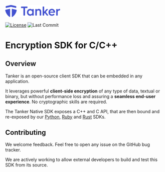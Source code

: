 [license-badge]: https://img.shields.io/badge/License-Apache%202.0-blue.svg
[license-link]: https://opensource.org/licenses/Apache-2.0

[last-commit-badge]: https://img.shields.io/github/last-commit/TankerHQ/sdk-native.svg?label=Last%20commit&logo=github

<a href="#readme"><img src="https://raw.githubusercontent.com/TankerHQ/spec/master/img/tanker-logotype-blue-nomargin-350.png" alt="Tanker logo" width="175" /></a>

[![License][license-badge]][license-link]
![Last Commit][last-commit-badge]

# Encryption SDK for C/C++

## Overview

Tanker is an open-source client SDK that can be embedded in any application.

It leverages powerful **client-side encryption** of any type of data, textual or binary, but without performance loss and assuring a **seamless end-user experience**. No cryptographic skills are required.

The Tanker Native SDK exposes a C++ and C API, that are then bound and re-exposed by our [Python](https://github.com/TankerHQ/sdk-python), [Ruby](https://github.com/TankerHQ/sdk-ruby) and [Rust](https://github.com/TankerHQ/sdk-rust) SDKs.

## Contributing

We welcome feedback. Feel free to open any issue on the GitHub bug tracker.

We are actively working to allow external developers to build and test this SDK from its source.
